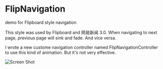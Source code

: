 FlipNavigation
==============

demo for Flipboard style navigation

This style was used by Flipboard and 网易新闻 3.0. When navigating to next page, previous page will sink and fade. And vice versa.

I wrote a new custome navigation controller named FlipNavigationController to use this kind of animation. But it's not very effective.

![Screen Shot](https://github.com/phaibin/FlipNavigation/blob/master/screen_shot.png)